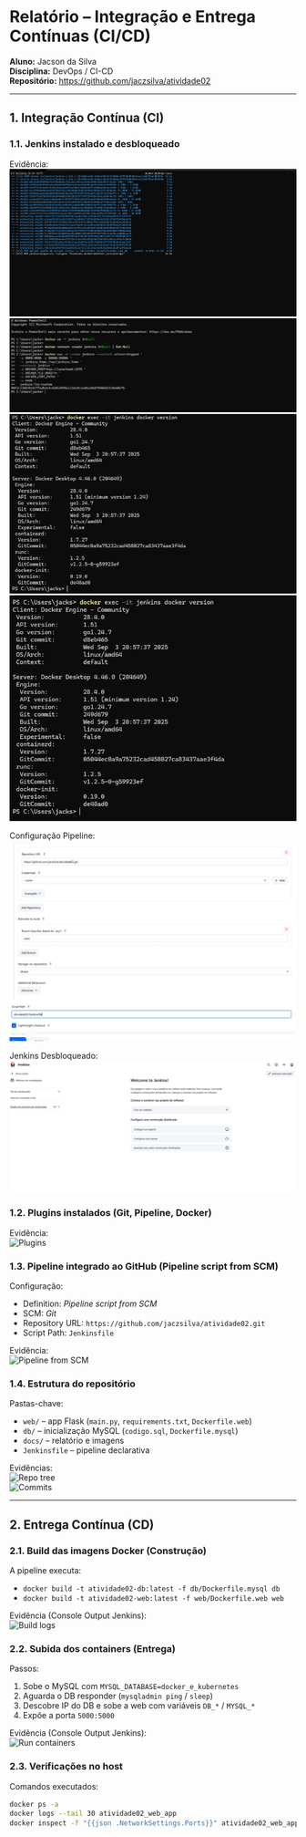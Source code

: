 # Relatório – Integração e Entrega Contínuas (CI/CD)
**Aluno:** Jacson da Silva  
**Disciplina:** DevOps / CI-CD  
**Repositório:** https://github.com/jaczsilva/atividade02

---

## 1. Integração Contínua (CI)

### 1.1. Jenkins instalado e desbloqueado
Evidência:  
![Instalação Jenkins](../img/tela1-instalacaoplugins.png)
![Instalação Jenkins 2](../img/tela2-instalacaoJenkins.png)
![Configuração Jenkins TCP](../img/tela3-apontandoJenkinsTCP.png)
![Teste Versão Jenkins](../img/tela4-testeVersaoJenkins.png)

Configuração Pipeline:
![Configuração Pipeline](../img/tela5-JenkinsConfiguracaoPipeline.png)

Jenkins Desbloqueado:
![Configuração Pipeline](../img/tela6-JenkinsDesbloqueado.png)

### 1.2. Plugins instalados (Git, Pipeline, Docker)
Evidência:  
![Plugins](img/02_plugins.png)

### 1.3. Pipeline integrado ao GitHub (Pipeline script from SCM)
Configuração:
- Definition: *Pipeline script from SCM*
- SCM: *Git*
- Repository URL: `https://github.com/jaczsilva/atividade02.git`
- Script Path: `Jenkinsfile`

Evidência:  
![Pipeline from SCM](img/03_pipeline_scm.png)

### 1.4. Estrutura do repositório
Pastas-chave:
- `web/` – app Flask (`main.py`, `requirements.txt`, `Dockerfile.web`)
- `db/` – inicialização MySQL (`codigo.sql`, `Dockerfile.mysql`)
- `docs/` – relatório e imagens
- `Jenkinsfile` – pipeline declarativa

Evidências:  
![Repo tree](img/04_repo_tree.png)  
![Commits](img/05_commits.png)

---

## 2. Entrega Contínua (CD)

### 2.1. Build das imagens Docker (Construção)
A pipeline executa:
- `docker build -t atividade02-db:latest -f db/Dockerfile.mysql db`
- `docker build -t atividade02-web:latest -f web/Dockerfile.web web`

Evidência (Console Output Jenkins):  
![Build logs](img/06_build_logs.png)

### 2.2. Subida dos containers (Entrega)
Passos:
1. Sobe o MySQL com `MYSQL_DATABASE=docker_e_kubernetes`
2. Aguarda o DB responder (`mysqladmin ping` / `sleep`)
3. Descobre IP do DB e sobe a web com variáveis `DB_*` / `MYSQL_*`
4. Expõe a porta `5000:5000`

Evidência (Console Output Jenkins):  
![Run containers](img/07_run_logs.png)

### 2.3. Verificações no host
Comandos executados:
```bash
docker ps -a
docker logs --tail 30 atividade02_web_app
docker inspect -f "{{json .NetworkSettings.Ports}}" atividade02_web_app
